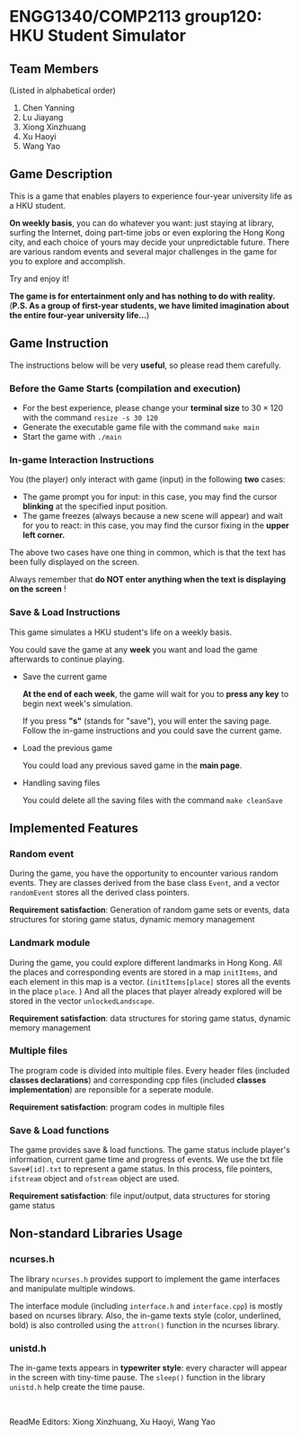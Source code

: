 # ENGG1340/COMP2113 group120: HKU Student Simulator

## Team Members
(Listed in alphabetical order)

1. Chen Yanning
2. Lu Jiayang
3. Xiong Xinzhuang
4. Xu Haoyi
5. Wang Yao

## Game Description

This is a game that enables players to experience four-year university life as a HKU student. 

**On weekly basis**, you can do whatever you want: just staying at library,  surfing the Internet, doing part-time jobs or even exploring the Hong Kong city, and each choice of yours may decide your unpredictable future. There are various random events and several major challenges in the game for you to explore and accomplish.

Try and enjoy it!

**The game is for entertainment only and has nothing to do with reality.** (**P.S. As a group of first-year students, we have limited imagination about the entire four-year university life...**)

## Game Instruction

The instructions below will be very **useful**, so please read them carefully.

### Before the Game Starts (compilation and execution)
* For the best experience, please change your **terminal size** to $30 \times 120$ with the command ``resize -s 30 120``
* Generate the executable game file with the command ``make main``
* Start the game with ``./main``

### In-game Interaction Instructions
You (the player) only interact with game (input) in the following **two** cases:
* The game prompt you for input: in this case, you may find the cursor **blinking** at the specified input position.
* The game freezes (always because a new scene will appear) and wait for you to react: in this case, you may find the cursor fixing in the **upper left corner.**

The above two cases have one thing in common, which is that the text has been fully displayed on the screen.

Always remember that **do NOT enter anything when the text is displaying on the screen** !

### Save & Load Instructions

This game simulates a HKU student's life on a weekly basis. 

You could save the game at any **week** you want and load the game afterwards to continue playing.

* Save the current game

    **At the end of each week**, the game will wait for you to **press any key** to begin next week's simulation.
    
    If you press **"s"** (stands for "save"), you will enter the saving page.    
    Follow the in-game instructions and you could save the current game.

* Load the previous game

   You could load any previous saved game in the **main page**.
   
* Handling saving files

   You could delete all the saving files with the command ``make cleanSave``
  
## Implemented Features

### Random event

During the game, you have the opportunity to encounter various random events. 
They are classes derived from the base class ``Event``, and a vector ``randomEvent`` stores all the derived class pointers.

**Requirement satisfaction**: Generation of random game sets or events, data structures for storing game status, dynamic memory management

### Landmark module

During the game, you could explore different landmarks in Hong Kong. All the places and corresponding events are stored in a map ``initItems``, and each element in this map is a vector. (``initItems[place]`` stores all the events in the place ``place``. ) And all the places that player already explored will be stored in the vector ``unlockedLandscape``.

**Requirement satisfaction**: data structures for storing game status, dynamic memory management

### Multiple files

The program code is divided into multiple files. Every header files (included **classes declarations**) and corresponding cpp files (included **classes implementation**) are reponsible for a seperate module.

**Requirement satisfaction**: program codes in multiple files

### Save & Load functions

The game provides save & load functions. The game status include player's information, current game time and progress of events. We use the txt file ``Save#[id].txt`` to represent a game status. In this process, file pointers, ``ifstream`` object and ``ofstream`` object are used.

**Requirement satisfaction**: file input/output, data structures for storing game status

## Non-standard Libraries Usage

### ncurses.h

The library ``ncurses.h`` provides support to implement the game interfaces and manipulate multiple windows. 

The interface module (including ``interface.h`` and ``interface.cpp``) is mostly based on ncurses library. Also, the in-game texts style (color, underlined, bold) is also controlled using the ``attron()`` function in the ncurses library.

### unistd.h

The in-game texts appears in **typewriter style**: every character will appear in the screen with tiny-time pause. The ``sleep()`` function in the library ``unistd.h`` help create the time pause.

<br />

ReadMe Editors: Xiong Xinzhuang, Xu Haoyi, Wang Yao 
